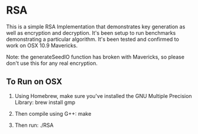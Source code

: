 RSA
===

This is a simple RSA Implementation that demonstrates key generation as well as encryption and decryption. It's been setup to run benchmarks demonstrating a particular algorithm. It's been tested and confirmed to work on OSX 10.9 Mavericks.

Note: the generateSeedIO function has broken with Mavericks, so please don't use this for any real encryption. 

To Run on OSX
-------------
1. Using Homebrew, make sure you've installed the GNU Multiple Precision Library:
    brew install gmp

2. Then compile using G++:
    make
3. Then run:
    ./RSA
